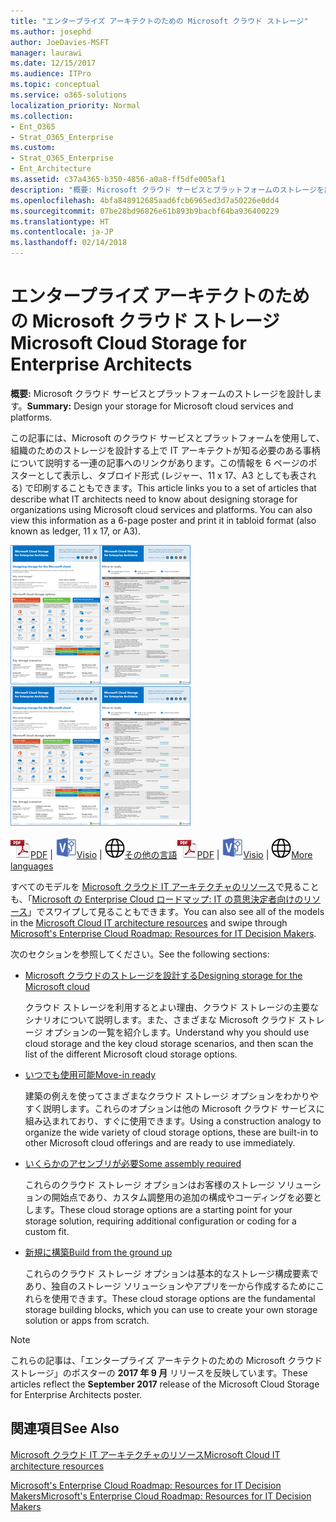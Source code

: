 ```yaml
---
title: "エンタープライズ アーキテクトのための Microsoft クラウド ストレージ"
ms.author: josephd
author: JoeDavies-MSFT
manager: laurawi
ms.date: 12/15/2017
ms.audience: ITPro
ms.topic: conceptual
ms.service: o365-solutions
localization_priority: Normal
ms.collection:
- Ent_O365
- Strat_O365_Enterprise
ms.custom:
- Strat_O365_Enterprise
- Ent_Architecture
ms.assetid: c37a4365-b350-4856-a0a8-ff5dfe005af1
description: "概要: Microsoft クラウド サービスとプラットフォームのストレージを設計します。"
ms.openlocfilehash: 4bfa848912685aad6fcb6965ed3d7a50226e0dd4
ms.sourcegitcommit: 07be28bd96826e61b893b9bacbf64ba936400229
ms.translationtype: HT
ms.contentlocale: ja-JP
ms.lasthandoff: 02/14/2018
---
```

# <a name="microsoft-cloud-storage-for-enterprise-architects"></a><span data-ttu-id="be4bd-103">エンタープライズ アーキテクトのための Microsoft クラウド ストレージ</span><span class="sxs-lookup"><span data-stu-id="be4bd-103">Microsoft Cloud Storage for Enterprise Architects</span></span>

 <span data-ttu-id="be4bd-104">**概要:** Microsoft クラウド サービスとプラットフォームのストレージを設計します。</span><span class="sxs-lookup"><span data-stu-id="be4bd-104">**Summary:** Design your storage for Microsoft cloud services and platforms.</span></span>
  
<span data-ttu-id="be4bd-p101">この記事には、Microsoft のクラウド サービスとプラットフォームを使用して、組織のためのストレージを設計する上で IT アーキテクトが知る必要のある事柄について説明する一連の記事へのリンクがあります。この情報を 6 ページのポスターとして表示し、タブロイド形式 (レジャー、11 x 17、A3 としても表される) で印刷することもできます。</span><span class="sxs-lookup"><span data-stu-id="be4bd-p101">This article links you to a set of articles that describe what IT architects need to know about designing storage for organizations using Microsoft cloud services and platforms. You can also view this information as a 6-page poster and print it in tabloid format (also known as ledger, 11 x 17, or A3).</span></span>
  
<span data-ttu-id="be4bd-107">[![Microsoft クラウド ストレージ モデルのサムネイル画像](images/0d4e2eb9-1109-4b3b-bf9e-2f3eff2e2cc4.png)  
](https://www.microsoft.com/download/details.aspx?id=49552)</span><span class="sxs-lookup"><span data-stu-id="be4bd-107">[![Thumb image for Microsoft cloud storage model](images/0d4e2eb9-1109-4b3b-bf9e-2f3eff2e2cc4.png)  
](https://www.microsoft.com/download/details.aspx?id=49552)</span></span>
  
<span data-ttu-id="be4bd-108">![PDF ファイル](images/ITPro_Other_PDFicon.png)[PDF](https://go.microsoft.com/fwlink/p/?linkid=842079) | ![Visio ファイル](images/ITPro_Other_VisioIcon.jpg)[Visio](https://go.microsoft.com/fwlink/p/?linkid=842080) | ![他の言語のバージョンのページを参照してください](images/e16c992d-b0f8-48ae-bf44-db7a9fcaab9e.png)[その他の言語](https://www.microsoft.com/download/details.aspx?id=49552)</span><span class="sxs-lookup"><span data-stu-id="be4bd-108">![PDF file](images/ITPro_Other_PDFicon.png)[PDF](https://go.microsoft.com/fwlink/p/?linkid=842079) | ![Visio file](images/ITPro_Other_VisioIcon.jpg)[Visio](https://go.microsoft.com/fwlink/p/?linkid=842080) | ![See a page with versions in additional languages](images/e16c992d-b0f8-48ae-bf44-db7a9fcaab9e.png)[More languages](https://www.microsoft.com/download/details.aspx?id=49552)</span></span>
  
<span data-ttu-id="be4bd-109">すべてのモデルを [Microsoft クラウド IT アーキテクチャのリソース](microsoft-cloud-it-architecture-resources.md)で見ることも、「[Microsoft の Enterprise Cloud ロードマップ: IT の意思決定者向けのリソース](https://aka.ms/cloudarchitecture)」でスワイプして見ることもできます。</span><span class="sxs-lookup"><span data-stu-id="be4bd-109">You can also see all of the models in the [Microsoft Cloud IT architecture resources](microsoft-cloud-it-architecture-resources.md) and swipe through [Microsoft's Enterprise Cloud Roadmap: Resources for IT Decision Makers](https://aka.ms/cloudarchitecture).</span></span>
  
<span data-ttu-id="be4bd-110">次のセクションを参照してください。</span><span class="sxs-lookup"><span data-stu-id="be4bd-110">See the following sections:</span></span>
  
- [<span data-ttu-id="be4bd-111">Microsoft クラウドのストレージを設計する</span><span class="sxs-lookup"><span data-stu-id="be4bd-111">Designing storage for the Microsoft cloud</span></span>](designing-storage-for-the-microsoft-cloud.md)
    
    <span data-ttu-id="be4bd-112">クラウド ストレージを利用するとよい理由、クラウド ストレージの主要なシナリオについて説明します。また、さまざまな Microsoft クラウド ストレージ オプションの一覧を紹介します。</span><span class="sxs-lookup"><span data-stu-id="be4bd-112">Understand why you should use cloud storage and the key cloud storage scenarios, and then scan the list of the different Microsoft cloud storage options.</span></span>
    
- [<span data-ttu-id="be4bd-113">いつでも使用可能</span><span class="sxs-lookup"><span data-stu-id="be4bd-113">Move-in ready</span></span>](move-in-ready.md)
    
    <span data-ttu-id="be4bd-114">建築の例えを使ってさまざまなクラウド ストレージ オプションをわかりやすく説明します。これらのオプションは他の Microsoft クラウド サービスに組み込まれており、すぐに使用できます。</span><span class="sxs-lookup"><span data-stu-id="be4bd-114">Using a construction analogy to organize the wide variety of cloud storage options, these are built-in to other Microsoft cloud offerings and are ready to use immediately.</span></span>
    
- [<span data-ttu-id="be4bd-115">いくらかのアセンブリが必要</span><span class="sxs-lookup"><span data-stu-id="be4bd-115">Some assembly required</span></span>](some-assembly-required.md)
    
    <span data-ttu-id="be4bd-116">これらのクラウド ストレージ オプションはお客様のストレージ ソリューションの開始点であり、カスタム調整用の追加の構成やコーディングを必要とします。</span><span class="sxs-lookup"><span data-stu-id="be4bd-116">These cloud storage options are a starting point for your storage solution, requiring additional configuration or coding for a custom fit.</span></span>
    
- [<span data-ttu-id="be4bd-117">新規に構築</span><span class="sxs-lookup"><span data-stu-id="be4bd-117">Build from the ground up</span></span>](build-from-the-ground-up.md)
    
    <span data-ttu-id="be4bd-118">これらのクラウド ストレージ オプションは基本的なストレージ構成要素であり、独自のストレージ ソリューションやアプリを一から作成するためにこれらを使用できます。</span><span class="sxs-lookup"><span data-stu-id="be4bd-118">These cloud storage options are the fundamental storage building blocks, which you can use to create your own storage solution or apps from scratch.</span></span>
    
> [!NOTE]
> <span data-ttu-id="be4bd-119">これらの記事は、「エンタープライズ アーキテクトのための Microsoft クラウド ストレージ」のポスターの **2017 年 9 月** リリースを反映しています。</span><span class="sxs-lookup"><span data-stu-id="be4bd-119">These articles reflect the **September 2017** release of the Microsoft Cloud Storage for Enterprise Architects poster.</span></span>
  
## <a name="see-also"></a><span data-ttu-id="be4bd-120">関連項目</span><span class="sxs-lookup"><span data-stu-id="be4bd-120">See Also</span></span>

[<span data-ttu-id="be4bd-121">Microsoft クラウド IT アーキテクチャのリソース</span><span class="sxs-lookup"><span data-stu-id="be4bd-121">Microsoft Cloud IT architecture resources</span></span>](microsoft-cloud-it-architecture-resources.md)

[<span data-ttu-id="be4bd-122">Microsoft's Enterprise Cloud Roadmap: Resources for IT Decision Makers</span><span class="sxs-lookup"><span data-stu-id="be4bd-122">Microsoft's Enterprise Cloud Roadmap: Resources for IT Decision Makers</span></span>](https://sway.com/FJ2xsyWtkJc2taRD)



